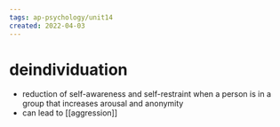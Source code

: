 ```yaml
---
tags: ap-psychology/unit14 
created: 2022-04-03
---
```


# deindividuation

- reduction of self-awareness and self-restraint when a person is in a group that increases arousal and anonymity
- can lead to [[aggression]] 
